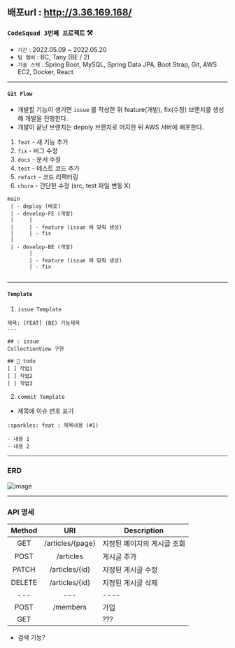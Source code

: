 배포url : http://3.36.169.168/
---
### `CodeSquad 3번쩨 프로젝트` ⚒
#### 
- `기간` : 2022.05.09 ~ 2022.05.20
- `팀 멤버` : BC, Tany (BE / 2)
- `기술 스택` : Spring Boot, MySQL, Spring Data JPA, Boot Strap, Git, AWS EC2, Docker, React
---

#### `Git Flow`
- 개발할 기능이 생기면 `issue` 를 작성한 뒤 feature(개발), fix(수정) 브랜치를 생성해 개발을 진행한다.
- 개발이 끝난 브랜치는 depoly 브랜치로 머지한 뒤 AWS 서버에 배포한다.
1. `feat` - 새 기능 추가
2. `fix` - 버그 수정
3. `docs` - 문서 수정
4. `test` - 테스트 코드 추가
5. `refact` - 코드 리팩터링
6. `chore` - 간단한 수정 (src, test 파일 변동 X)

``` text
main
 | - deploy (배포)
 | - develop-FE (개발)
 |     |
 |     | - feature (issue 에 맞춰 생성)
 |     | - fix
 |
 | - develop-BE (개발)
       |
       | - feature (issue 에 맞춰 생성)
       | - fix
      
```
---
#### `Template`
1. `issue Template`
```text
제목: [FEAT] (BE) 기능제목
---

## 💡 issue
CollectionView 구현

## 📝 todo
[ ] 작업1
[ ] 작업2
[ ] 작업3
```


2. `commit Template`
- 제목에 이슈 번호 표기
```text
:sparkles: feat : 제목내용 (#1)

- 내용 1
- 내용 2
```

--- 

### ERD

![image](https://user-images.githubusercontent.com/92678400/167776725-8c85b43f-df0c-494c-8bf4-c0fd1bfc6e31.png)

---
### API 명세

| Method |       URI       | Description                 |
|:------:|:---------------:|-----------------------------|
| GET    | /articles/{page} | 지정된 페이지의 게시글 조회 |
| POST   |    /articles    | 게시글 추가                 |
| PATCH  | /articles/{id}  | 지정된 게시글 수정          |
| DELETE | /articles/{id}  | 지정된 게시글 삭제          |
|   ---  |       ---       |             ----            |
| POST   |    /members     | 가입                        |
| GET    |                 | ???                         |

* 검색 기능?
